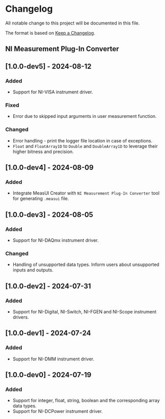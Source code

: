 # Changelog

All notable change to this project will be documented in this file.

The format is based on [Keep a Changelog](https://keepachangelog.com/en/1.1.0/).

## NI Measurement Plug-In Converter

## [1.0.0-dev5] - 2024-08-12

### Added

- Support for NI-VISA instrument driver.

### Fixed

- Error due to skipped input arguments in user measurement function.

### Changed

- Error handling - print the logger file location in case of exceptions.
- `Float` and `FloatArray1D` to `Double` and `DoubleArray1D` to leverage their higher bitness and precision.

## [1.0.0-dev4] - 2024-08-09

### Added

- Integrate MeasUI Creator with `NI Measurement Plug-In Converter` tool for generating `.measui` file.

## [1.0.0-dev3] - 2024-08-05

### Added

- Support for NI-DAQmx instrument driver.

### Changed

- Handling of unsupported data types. Inform users about unsupported inputs and outputs.

## [1.0.0-dev2] - 2024-07-31

### Added

- Support for NI-Digital, NI-Switch, NI-FGEN and NI-Scope instrument drivers.

## [1.0.0-dev1] - 2024-07-24

### Added

- Support for NI-DMM instrument driver.

## [1.0.0-dev0] - 2024-07-19

### Added

- Support for integer, float, string, boolean and the corresponding array data types.
- Support for NI-DCPower instrument driver.
